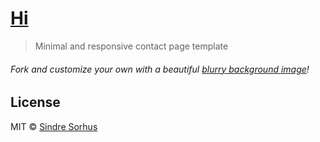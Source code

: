# [Hi](http://sindresorhus.com/hi)

> Minimal and responsive contact page template

###### Fork and customize your own with a beautiful [blurry background image](https://google.com/search?q=free+blurry+backgrounds&oq=free+blurry+backgrounds)!

## License

MIT © [Sindre Sorhus](http://sindresorhus.com)
